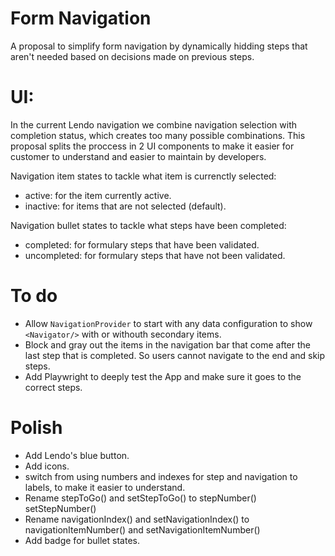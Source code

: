 # Form Navigation

A proposal to simplify form navigation by dynamically hidding steps that aren't needed based on decisions made on previous steps.

# UI:

In the current Lendo navigation we combine navigation selection with completion status, which creates too many possible combinations.
This proposal splits the proccess in 2 UI components to make it easier for customer to understand and easier to maintain by developers.

Navigation item states to tackle what item is currenctly selected:

- active: for the item currently active.
- inactive: for items that are not selected (default).

Navigation bullet states to tackle what steps have been completed:

- completed: for formulary steps that have been validated.
- uncompleted: for formulary steps that have not been validated.

# To do

- Allow `NavigationProvider` to start with any data configuration to show `<Navigator/>` with or withouth secondary items.
- Block and gray out the items in the navigation bar that come after the last step that is completed. So users cannot navigate to the end and skip steps.
- Add Playwright to deeply test the App and make sure it goes to the correct steps.

# Polish

- Add Lendo's blue button.
- Add icons.
- switch from using numbers and indexes for step and navigation to labels, to make it easier to understand.
- Rename stepToGo() and setStepToGo() to stepNumber() setStepNumber()
- Rename navigationIndex() and setNavigationIndex() to navigationItemNumber() and setNavigationItemNumber()
- Add badge for bullet states.
